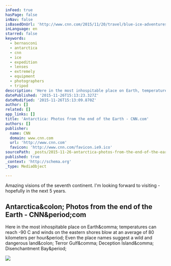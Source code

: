 ```yaml
---
inFeed: true
hasPage: false
inNav: false
isBasedOnUrl: 'http://www.cnn.com/2015/11/20/travel/blue-ice-adventures-in-antarctica/index.html'
inLanguage: en
starred: false
keywords:
  - bernasconi
  - antarctica
  - cnn
  - ice
  - expedition
  - lenses
  - extremely
  - equipment
  - photographers
  - tripod
description: 'Here in the most inhospitable place on Earth, temperatures can reach -90 C and winds on the eastern shores blow at an average of 80 kilometers per hour. Even the place names suggest a wild and dangerous land: Terror Gulf, Deception Island, Disenchantment Bay.'
datePublished: '2015-11-26T15:13:23.327Z'
dateModified: '2015-11-26T15:13:09.870Z'
author: []
related: []
app_links: []
title: 'Antarctica: Photos from the end of the Earth - CNN.com'
authors: []
publisher:
  name: CNN
  domain: www.cnn.com
  url: 'http://www.cnn.com'
  favicon: 'http://www.cnn.com/favicon.ie9.ico'
sourcePath: _posts/2015-11-26-antarctica-photos-from-the-end-of-the-earth-cnncom.md
published: true
_context: 'http://schema.org'
_type: MediaObject

---
```

Amazing visions of the seventh continent. I'm looking forward to visiting - hopefully in the next 5 years.

<article style=""><h1>Antarctica&amp;colon; Photos from the end of the Earth - CNN&amp;period;com</h1><p>Here in the most inhospitable place on Earth&amp;comma; temperatures can reach -90 C and winds on the eastern shores blow at an average of 80 kilometers per hour&amp;period; Even the place names suggest a wild and dangerous land&amp;colon; Terror Gulf&amp;comma; Deception Island&amp;comma; Disenchantment Bay&amp;period;</p><img src="http://i2.cdn.turner.com/cnnnext/dam/assets/151118121130-blueice-p124-marchofkingpenquins-large-169.jpg" /></article>